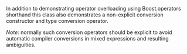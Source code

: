 In addition to demonstrating operator overloading using Boost.operators shorthand
this class also demonstrates a non-explicit conversion constructor and type conversion operator.

*Note*: normally such conversion operators should be explicit to avoid automatic compiler conversions 
in mixed expressions and resulting ambiguities.